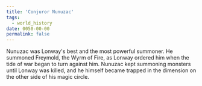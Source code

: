 ```yaml
---
title: 'Conjuror Nunuzac'
tags:
  - world_history
date: 0050-00-00
permalink: false
---
```

Nunuzac was Lonway's best and the most powerful summoner. He summoned Freymold, the Wyrm of Fire, as Lonway ordered him when the tide of war began to turn against him. Nunuzac kept summoning monsters until Lonway was killed, and he himself became trapped in the dimension on the other side of his magic circle.